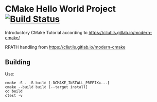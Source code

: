 # CMake Hello World Project [![Build Status](https://travis-ci.com/MaxNoe/cmake_hello.svg?branch=master)](https://travis-ci.com/MaxNoe/cmake_hello)

Introductory CMake Tutorial according to
https://cliutils.gitlab.io/modern-cmake/


RPATH handling from https://cliutils.gitlab.io/modern-cmake


## Building

Use:
```
cmake -S . -B build [-DCMAKE_INSTALL_PREFIX=...]
cmake --build build [--target install]
cd build
ctest -v
```
